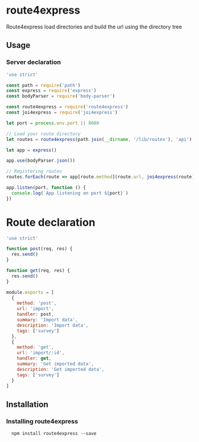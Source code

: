 # route4express

Route4express load directories and build the url using the directory tree

## Usage

### Server declaration

```js
'use strict'

const path = require('path')
const express = require('express')
const bodyParser = require('body-parser')

const route4express = require('route4express')
const joi4express = require('joi4express')

let port = process.env.port || 8080

// Load your route directory
let routes = route4express(path.join(__dirname, '/lib/routes'), 'api')

let app = express()

app.use(bodyParser.json())

// Registering routes
routes.forEach(route => app[route.method](route.url, joi4express(route)))

app.listen(port, function () {
  console.log(`App listening on port ${port}`)
})
```

# Route declaration

```js
'use strict'

function post(req, res) {
  res.send()
}

function get(req, res) {
  res.send()
}

module.exports = [
  {
    method: 'post',
    url: 'import',
    handler: post,
    summary: 'Import data',
    description: 'Import data',
    tags: ['survey']
  },
  {
    method: 'get',
    url: 'import/:id',
    handler: get,
    summary: 'Get imported data',
    description: 'Get imported data',
    tags: ['survey']
  }
]

```

## Installation

### Installing route4express
```
  npm install route4express --save
```
